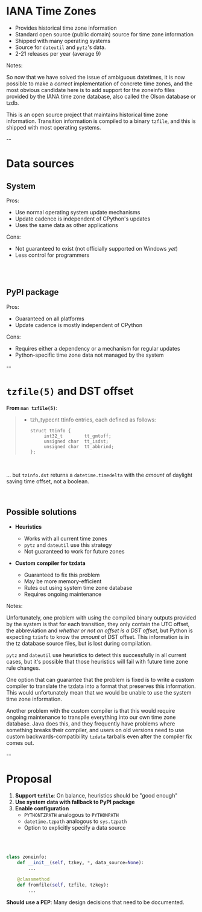 # IANA Time Zones
- Provides historical time zone information
- Standard open source (public domain) source for time zone information
- Shipped with many operating systems
- Source for `dateutil` and `pytz`'s data.
- 2-21 releases per year (average 9)


Notes:

So now that we have solved the issue of ambiguous datetimes, it is now possible to make a *correct* implementation of concrete time zones, and the most obvious candidate here is to add support for the zoneinfo files provided by the IANA time zone database, also called the Olson database or tzdb.

This is an open source project that maintains historical time zone information. Transition information is compiled to a binary `tzfile`, and this is shipped with most operating systems.

--

# Data sources

## System

Pros:

- Use normal operating system update mechanisms
- Update cadence is independent of CPython's updates
- Uses the same data as other applications

Cons:

- Not guaranteed to exist (not officially supported on Windows *yet*)
- Less control for programmers

<br/>
<br/>

<div class="fragment">

## PyPI package

Pros:

- Guaranteed on all platforms
- Update cadence is mostly independent of CPython

Cons:

- Requires either a dependency or a mechanism for regular updates
- Python-specific time zone data not managed by the system

</div>

--

# `tzfile(5)` and DST offset

**From `man tzfile(5)`**:

> * tzh_typecnt ttinfo entries, each defined as follows:
>   ```
>   struct ttinfo {
>        int32_t        tt_gmtoff;
>        unsigned char  tt_isdst;
>        unsigned char  tt_abbrind;
>   };
>   ```

<br/>

... but `tzinfo.dst` returns a `datetime.timedelta` with the *amount* of daylight saving time offset, not a boolean.

<br/>
<div class="fragment">

## Possible solutions

- **Heuristics**
    - Works with all current time zones
    - `pytz` and `dateutil` use this strategy
    - Not guaranteed to work for future zones

- **Custom compiler for tzdata**
    - Guaranteed to fix this problem
    - May be more memory-efficient
    - Rules out using system time zone database
    - Requires ongoing maintenance

</div>

Notes:

Unfortunately, one problem with using the compiled binary outputs provided by the system is that for each transition, they only contain the UTC offset, the abbreviation and *whether or not an offset is a DST offset*, but Python is expecting `tzinfo` to know the *amount* of DST offset. This information is in the tz database source files, but is lost during compilation.

`pytz` and `dateutil` use heuristics to detect this successfully in all current cases, but it's possible that those heuristics will fail with future time zone rule changes.

One option that can guarantee that the problem is fixed is to write a custom compiler to translate the tzdata into a format that preserves this information. This would unfortunately mean that we would be unable to use the system time zone information.

Another problem with the custom compiler is that this would require ongoing maintenance to transpile everything into our own time zone database. Java does this, and they frequently have problems where something breaks their compiler, and users on old versions need to use custom backwards-compatibility `tzdata` tarballs even after the compiler fix comes out.

--

# Proposal

1. **Support `tzfile`**: On balance, heuristics should be "good enough"
2. **Use system data with fallback to PyPI package**
3. **Enable configuration**
    - `PYTHONTZPATH` analogous to `PYTHONPATH`
    - `datetime.tzpath` analogous to `sys.tzpath`
    - Option to explicitly specify a data source

<br/>
<br/>

```python
class zoneinfo:
    def __init__(self, tzkey, *, data_source=None):
        ...

    @classmethod
    def fromfile(self, tzfile, tzkey):
        ...
```

**Should use a PEP**: Many design decisions that need to be documented.

